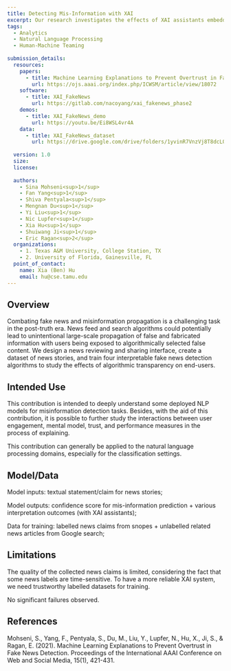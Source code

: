 ```yaml
---
title: Detecting Mis-Information with XAI
excerpt: Our research investigates the effects of XAI assistants embedded in news review platforms for combating the propagation of mis-info.
tags: 
  - Analytics
  - Natural Language Processing
  - Human-Machine Teaming
   
submission_details:
  resources: 
    papers:
      - title: Machine Learning Explanations to Prevent Overtrust in Fake News Detection
        url: https://ojs.aaai.org/index.php/ICWSM/article/view/18072
    software:
      - title: XAI_FakeNews
        url: https://gitlab.com/nacoyang/xai_fakenews_phase2
    demos:
      - title: XAI_FakeNews_demo
        url: https://youtu.be/Ei8WSL4vr4A
    data:
      - title: XAI_FakeNews_dataset
        url: https://drive.google.com/drive/folders/1yvinR7VnzVj8T8dcLQIacv6EvgChxhWT?usp=sharing 
   
  version: 1.0
  size: 
  license: 
   
  authors:
    - Sina Mohseni<sup>1</sup>
    - Fan Yang<sup>1</sup>
    - Shiva Pentyala<sup>1</sup>
    - Mengnan Du<sup>1</sup>
    - Yi Liu<sup>1</sup> 
    - Nic Lupfer<sup>1</sup> 
    - Xia Hu<sup>1</sup>
    - Shuiwang Ji<sup>1</sup> 
    - Eric Ragan<sup>2</sup>
  organizations:
    - 1. Texas A&M University, College Station, TX
    - 2. University of Florida, Gainesville, FL 
  point_of_contact:
    name: Xia (Ben) Hu
    email: hu@cse.tamu.edu
---
```

   
## Overview
Combating fake news and misinformation propagation is a challenging task in the post-truth era. 
News feed and search algorithms could potentially lead to unintentional large-scale propagation of false and fabricated information with users being exposed to algorithmically selected false content.
We design a news reviewing and sharing interface, create a dataset of news stories, and train four interpretable fake news detection algorithms to study the effects of algorithmic transparency on end-users.
   
## Intended Use
This contribution is intended to deeply understand some deployed NLP models for misinformation detection tasks.
Besides, with the aid of this contribution, it is possible to further study the interactions between user engagement, mental model, trust, and performance measures in the process of explaining.

This contribution can generally be applied to the natural language processing domains, especially for the classification settings. 
   
## Model/Data
Model inputs: textual statement/claim for news stories;

Model outputs: confidence score for mis-information prediction + various interpretation outcomes (with XAI assistants);

Data for training: labelled news claims from snopes + unlabelled related news articles from Google search;
   
## Limitations
The quality of the collected news claims is limited, considering the fact that some news labels are time-sensitive.
To have a more reliable XAI system, we need trustworthy labelled datasets for training. 
   
No significant failures observed.
   
## References
Mohseni, S., Yang, F., Pentyala, S., Du, M., Liu, Y., Lupfer, N., Hu, X., Ji, S., & Ragan, E. (2021). 
Machine Learning Explanations to Prevent Overtrust in Fake News Detection. 
Proceedings of the International AAAI Conference on Web and Social Media, 15(1), 421-431.
